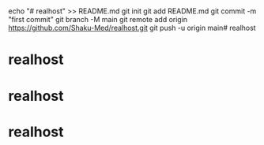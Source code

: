 # 
echo "# realhost" >> README.md
git init
git add README.md
git commit -m "first commit"
git branch -M main
git remote add origin https://github.com/Shaku-Med/realhost.git
git push -u origin main# realhost
# realhost
# realhost
# realhost
